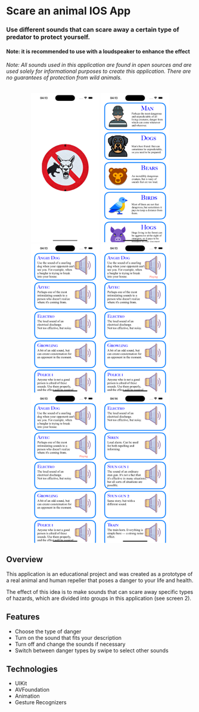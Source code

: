 # Scare an animal IOS App

### Use different sounds that can scare away a certain type of predator to protect yourself.

#### Note: it is recommended to use with a loudspeaker to enhance the effect

###### Note: All sounds used in this application are found in open sources and are used solely for informational purposes to create this application. There are no guarantees of protection from wild animals.

<div align="center">
  <img src="./Examples/1.png" height="400">
  <img src="./Examples/2.png" height="400">
  <br>
  <img src="./Examples/3.png" height="400">
  <img src="./Examples/4.png" height="400">
  <br>
  <img src="./Examples/5.png" height="400">
  <img src="./Examples/6.png" height="400">
</div>

## Overview
This application is an educational project and was created as a prototype of a real animal and human repeller that poses a danger to your life and health.

The effect of this idea is to make sounds that can scare away specific types of hazards, which are divided into groups in this application (see screen 2).


## Features
 * Choose the type of danger
 * Turn on the sound that fits your description
 * Turn off and change the sounds if necessary
 * Switch between danger types by swipe to select other sounds

## Technologies
 * UIKit
 * AVFoundation
 * Animation
 * Gesture Recognizers
